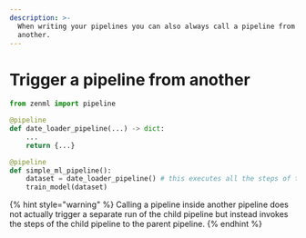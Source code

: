 ```yaml
---
description: >-
  When writing your pipelines you can also always call a pipeline from within
  another.
---
```


# Trigger a pipeline from another

```python
from zenml import pipeline

@pipeline
def date_loader_pipeline(...) -> dict:
    ...
    return {...}

@pipeline  
def simple_ml_pipeline():
    dataset = date_loader_pipeline() # this executes all the steps of this pipeline and gets the return value
    train_model(dataset)
```

{% hint style="warning" %}
Calling a pipeline inside another pipeline does not actually trigger a separate run of the child pipeline but instead invokes the steps of the child pipeline to the parent pipeline.
{% endhint %}
